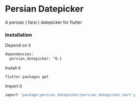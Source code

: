 # Persian Datepicker
A persian ( farsi ) datepicker for flutter

### Installation

Depend on it

```sh
dependencies:
  persian_datepicker: ^0.1
```
Install it

```sh
flutter packages get
```

Import it

```sh
import 'package:persian_datepicker/persian_datepicker.dart';
```



